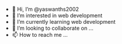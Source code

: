 - 👋 Hi, I’m @yaswanths2002
- 👀 I’m interested in web development
- 🌱 I’m currently learning web development 
- 💞️ I’m looking to collaborate on ...
- 📫 How to reach me ...

<!---
yaswanths2002/yaswanths2002 is a ✨ special ✨ repository because its `README.md` (this file) appears on your GitHub profile.
You can click the Preview link to take a look at your changes.
--->
